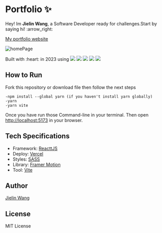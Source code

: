 # Portfolio :sparkles:

<p>Hey! Im <b>Jielin Wang</b>, a Software Developer ready for challenges.Start by saying hi! :arrow_right:

  <a href="https://jielinwang.us/"> My portfolio website</a>

</p>

![homePage](https://user-images.githubusercontent.com/94776104/218263883-154726cb-bee3-47e1-9260-d0afa34de585.gif)


<p>
  <span>Built with :heart: in 2023 using</span>
  <img src="https://img.shields.io/badge/-ReactJS-41B883">
  <img src="https://img.shields.io/badge/-Framer Motion-9cf">
  <img src="https://img.shields.io/badge/-JavaScript-EFD81F">
  <img src="https://img.shields.io/badge/-SASS-FF69B4">
  <img src="https://img.shields.io/badge/-Vite-LR69B4">
</p>


## How to Run

Fork this repository or download file then follow the next steps

```
-npm install --global yarn (if you haven't install yarn globally)
-yarn 
-yarn vite
```

Once you have run those Command-line in your terminal. Then open [http://localhost:5173](http://localhost:5173) in your browser.

## Tech Specifications

- Framework: [ReacttJS](https://reactjs.org)
- Deploy: [Vercel](https://vercel.com)
- Styles: [SASS](https://sass-lang.com)
- Library: [Framer Motion](https://www.framer.com/motion/)
- Tool: [Vite](https://vitejs.dev)

## Author
[Jielin Wang](https://www.linkedin.com/in/jielinwang-/)

## License

MIT License
